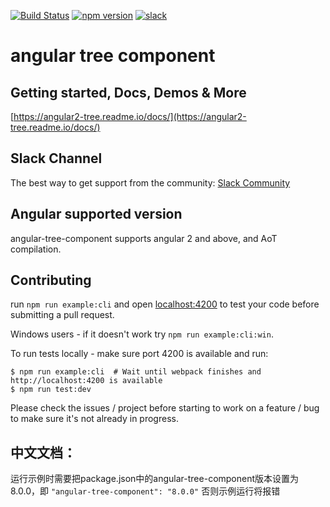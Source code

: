 [![Build Status](https://circleci.com/gh/500tech/angular-tree-component.svg?style=svg)](https://circleci.com/gh/500tech/angular-tree-component)
[![npm version](https://badge.fury.io/js/angular-tree-component.svg)](https://badge.fury.io/js/angular-tree-component)
<a href="https://angular-tree-component.herokuapp.com/"><img src="https://angular-tree-component.herokuapp.com/badge.svg" alt="slack" ></a>

# angular tree component

## Getting started, Docs, Demos & More

[https://angular2-tree.readme.io/docs/](https://angular2-tree.readme.io/docs/)

## Slack Channel

The best way to get support from the community:
[Slack Community](https://angular-tree-component.herokuapp.com/)

## Angular supported version

angular-tree-component supports angular 2 and above, and AoT compilation.

## Contributing

run `npm run example:cli` and open [localhost:4200](http://localhost:4200) to test your code before submitting a pull request.

Windows users - if it doesn't work try `npm run example:cli:win`.

To run tests locally - make sure port 4200 is available and run:

```
$ npm run example:cli  # Wait until webpack finishes and http://localhost:4200 is available
$ npm run test:dev
```

Please check the issues / project before starting to work on a feature / bug to make sure it's not already in progress.


## 中文文档：
运行示例时需要把package.json中的angular-tree-component版本设置为8.0.0，即
`"angular-tree-component": "8.0.0"`
否则示例运行将报错
